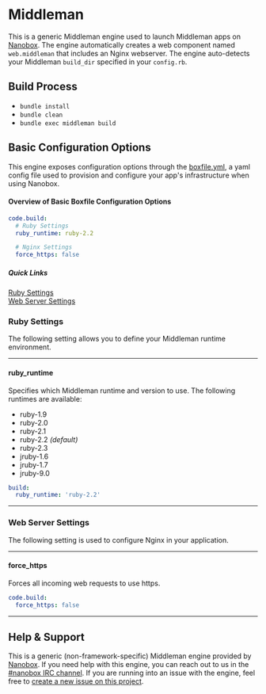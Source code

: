 # Middleman

This is a generic Middleman engine used to launch Middleman apps on [Nanobox](http://nanobox.io). The engine automatically creates a web component named `web.middleman` that includes an Nginx webserver. The engine auto-detects your Middleman `build_dir` specified in your `config.rb`.

## Build Process
- `bundle install`
- `bundle clean`
- `bundle exec middleman build`

## Basic Configuration Options

This engine exposes configuration options through the [boxfile.yml](http://docs.nanobox.io/app-config/boxfile/), a yaml config file used to provision and configure your app's infrastructure when using Nanobox.

#### Overview of Basic Boxfile Configuration Options
```yaml
code.build:
  # Ruby Settings
  ruby_runtime: ruby-2.2

  # Nginx Settings
  force_https: false
```

##### Quick Links
[Ruby Settings](#ruby-settings)   
[Web Server Settings](#web-server-settings)

### Ruby Settings
The following setting allows you to define your Middleman runtime environment.

---

#### ruby_runtime
Specifies which Middleman runtime and version to use. The following runtimes are available:

- ruby-1.9
- ruby-2.0
- ruby-2.1
- ruby-2.2 *(default)*
- ruby-2.3
- jruby-1.6
- jruby-1.7
- jruby-9.0

```yaml
build:
  ruby_runtime: 'ruby-2.2'
```

---

### Web Server Settings
The following setting is used to configure Nginx in your application.

---

#### force_https
Forces all incoming web requests to use https.

```yaml
code.build:
  force_https: false
```

---

## Help & Support
This is a generic (non-framework-specific) Middleman engine provided by [Nanobox](http://nanobox.io). If you need help with this engine, you can reach out to us in the [#nanobox IRC channel](http://webchat.freenode.net/?channels=nanobox). If you are running into an issue with the engine, feel free to [create a new issue on this project](https://github.com/nanobox-io/nanobox-engine-ruby/issues/new).
